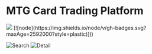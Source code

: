# MTG Card Trading Platform
<img src="https://camo.githubusercontent.com/1c5c800fbdabc79cfaca8c90dd47022a5b5c7486/68747470733a2f2f696d672e736869656c64732e696f2f62616467652f636f64652532307374796c652d616972626e622d627269676874677265656e2e7376673f7374796c653d666c61742d737175617265" />
[![node](https://img.shields.io/node/v/gh-badges.svg?maxAge=2592000?style=plastic)]()

![Search](https://dl2.pushbulletusercontent.com/s67OfbUGW80P7CZHnGq8JSx1cyirUgLV/Screen%20Shot%202017-02-20%20at%2011.38.04%20PM.png)
![Detail](https://dl2.pushbulletusercontent.com/UeptaNzpl69ucxf7Fdcj81Hgmaxlri1C/Screen%20Shot%202017-02-20%20at%2011.39.04%20PM.png)

